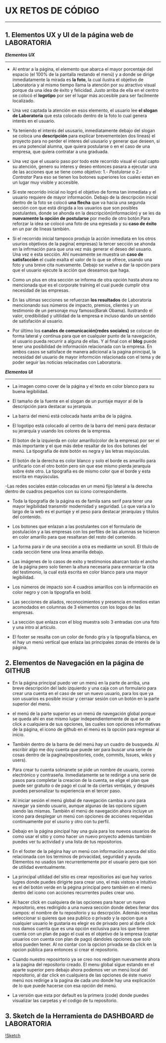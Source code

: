 # UX RETOS DE CÓDIGO

___



## 1. Elementos UX y UI de la página web de LABORATORIA


***Elementos UX***
___

- Al entrar a la página, el elemento que abarca el mayor porcentaje del espacio (el 100% de la pantalla restando el menú) y a donde se dirige inmediatamente la mirada es **la foto**, la cual  ilustra el objetivo de Laboratoria y al mismo tiempo llama la atención por su atractivo visual porque da una idea de éxito y felicidad. Justo arriba de ella en el centro se colocó el **logotipo** por ser el lugar más accesible para ser facilmente localizado.

- Una vez captada la atención en esos elemento, el usuario lee **el slogan de Laboratoria** que esta colocado dentro de la foto lo cual genera interés en el usuario.

- Ya teniendo el interés  del ususario, inmediatamente debajo del slogan se coloca una **descripción** para explicar brevemente(en dos lineas) el proyecto para no perder el interes del ususario y generar que deseen, si es una potencial alumna, que quiera postularse o  en el caso de una empresa,  que quiera contratar a una graduada.

- Una vez que el usuario paso por todo este recorrido visual el cual capto su atención, genero su interes y deseo entonces pasara a ejecutar una de las acciones que se tiene como objetivo:
		 1.- _Postularse_
		 o
		 2.- _Contratar_
Para eso se tienen los botones superiores los cuales estan en un lugar muy visible y accesible.

- Si este recorrido inicial no logró el objetivo de forma tan inmediata y el usuario requiere de mayor información. Debajo de la descripción inicial dentro de la foto se colocó **una flecha** que va hacia una segunda sección con que está dirigida a los usuarios que son posibles postulantes, donde se ahonda en la descripción(información) y se les da **nuevamente la opción de postularse** por medio de otro botón.Para reforzar la idea se colocó una foto de una egresada y su **caso de éxito** en un par de lineas también.

- Si el recorrido inicial tampoco produjo la acción inmediata en los otros usurios objetivos de la pagina( empresas) la tercer sección se ahonda en la infrmación para que una vez más generar el deseo del usuario. Una vez e esta sección. Ahí nuevamente se muestra un **caso de satisfacción** el cuale exalta el valor de lo que se ofrece, usando una foto  y una breve cita nuevamente. Debajo se vuelve a dar la opción para que el usuario ejecute la acción que deseamos que haga.

- Como un plus en otra sección se informa de otra opción hasta ahora no mencionada que es el corporate training el cual puede cumplir otra necesidad de las empresas.

- En las ultimas secciones se refuerzan **los resultados** de Laboratoria mencionando sus números de impacto, premios, clientes y un testimonio de un personaje muy famoso(Barak Obama). Ilustrando el valor, credibilidad y ultilidad de la empresa e incluso dando un sentido de satisfación al usuario.

- Por último los **canales de comunicación(redes sociales)** se colocan de forma lateral y continua para que en cualquier punto de la navegación, el usuario pueda recurrir a alguna de ellas. Y al final con el **blog** puede tener una posibilidad de información relacionada con la empresa. En ambos casos se satisface de manera adicional a la pagina principal, la necesidad del usuario de mayor informción relacionada con el tema y de poder seguir las noticias relacinadas con Laboratoria.



***Elementos UI***
___

- La imagen como cover de la página y el texto en color blanco para su buena legibilidad.

- El tamaño de la fuente en el slogan de un puntaje mayor al de la descripción para destacar su jerarquía.

- La barra del menú está colocada hasta arriba de la página.

- El logotipo está colocado al centro  de la barra del menú para destacar su jerarquía y usando los colores de la empresa.

- El boton de la izquierda en color amarillo(color de la empresa) por ser el más importante y el que más debe resaltar de los dos botones del menú. La tipografía de éste botón es negra y las letras mayúsculas.

- El botón de la derecha es color blanco y solo el borde es amarillo para unificarlo con el otro botón pero sin que ese mismo pierda jerarquía sobre éste otro. La tipografía es de mismo color que el borde y esta escrita en mayúsculas.

-Las redes sociales están colocadas en un menú fijo lateral a la derecha dentro de cuadros pequeños con su icono correspondiente.

- Toda la tipografía de la página es de famila sans serif para tener una mayor legibilidad transmitir modernidad y seguridad. Lo que varía a lo largo de la web es el puntaje y el peso para destacar jerarquías y titulos del contenido.

- Los botones que enlazan a las postulantes con el formulario de postulación y a las empresas con los perfiles de las alumnas se hicieron en color amarillo para que resaltaran del resto del contenido.

- La forma para ir de una sección a  otra es mediante un scroll. El título de cada sección tiene una linea amarilla debajo.

- Las  imágenes de lo casos de exito y testimonios abarcan todo el ancho de la página pero solo tienen la altura necesaria para enmarcar la cita del testimonio, la cual está escrita en color blanco para una mayor legibilidad.

- Los números de impacto son 4 cuadros amarillos con la información en color negro y con la tipografía en bold.

- Las secciones de aliados, reconocimientos y presencia en medios estan acomodados en columnas de 3 elementos con los logos de las empresas.

- La sección que enlaza con el blog muestra solo 3 entradas con una foto y una intro al artículo.

- El footer se resalta con un color de fondo gris y la tipografía blanca, en el hay un menú vertical que enlaza  las principales zonas de interés de la página.




## 2. Elementos de Navegación en la página de GITHUB

- En la página principal puedo ver un menú en la parte de arriba, una breve descripción del lado izquierdo y una caja con un formulario para crear una cuenta en el caso de ser un nuevo usuario, para los que ya son usuarios es posible iniciar y cerraar sesión con un botón en la parte superior del menú.

- el menú de la parte superior es un menú de navegación global porque se queda ahí en ese mismo lugar independientemente de que se de click a cualquiera de sus opciones, las cuales son opciones informativas de la página, el icono de github en el menú es la opción para regresar al inicio.

- También dentro de la barra de del menú hay un cuadro de busqueda. Al escribir algo me doy cuenta que puede ser para buscar una serie de cosas dentro de la pagina(repositories, code, commits, Issues, wikis y users).

- Para crear tu cuenta solmanete se pide un nombre de usuario, correo electrónico y contraseña. Inmediatamente se te redirige a una serie de pasos para completar la creacion de la cuenta, se elige el plan que puede ser gratuito o de pago el cual te da ciertas ventajas, y después puedes personalizar tu experiencia en el tercer paso.

- Al iniciar sesión el menú global de navegación cambia a uno para navegar ya siendo usuario, aunque algunas de las opcions siguen siendo las mismas. También el menú de navegación  ahora incluye un icono para desplegar un menú con opciones de acciones requeridas continuamente por el usurio y otro con tu perfil.

- Debajo en la página pincipal hay una guia para los nuevos usuarios de como usar el sitio y como hacer un nuevo proyecto además también puedes ver tu actividad y  una lista de tus repositorios.

- En el footer de la pégina hay un menú con información acerca del sitio relacionada con los terminos de privacidad, seguridad y ayuda. Elementos no usados tan recurrentemente por el usuario pero que son de utilidad eventualmente.

- La principal utilidad del sitio es crear repositiorios así que hay varios lugres donde puedes dirigirte para crear uno, el más vistoso e intuitivo es el del botón verde en la pégina principal pero también en el menú dentro del icono con acciones recurrentes pudes crear uno.


- Al hacer click en cualquiera de las opciones para hacer un nuevo repositorio, eres redirigido a una nueva sección donde debes llenar dos campos: el nombre de tu repositorio y su descrpción. Además neceitas seleccionar si quieres que sea publico o privado y la opcion que a cualquier usuario le gustaria es elegir es de privado pero al darle click nos damos cuenta que es una opción exclusiva para los que tienen cuenta con un plan de pago el cual es el objetivo de la empresa (captar usuarios con cuenta con plan de pago) dandoles opciones que solo ellos pueden tener. Al no contar con la opcion privada se da click en la opcion pública para entonces si  crear el repositorio.

- Cuando nuestro reposirtorio ya se creo nos redirigen nuevamente ahora a la pagina del repositorio creado. El menu global sigue estando en el aparte superior pero debajo ahora podemos ver un menú local del repositorio, al dar click en cualquiera de las opciones de éste nuevo menú nos redirige a la pagina de cada uno donde hay una explicación de lo que puede hacerse con esa opción del menú.

- La versión que esta por default es la primera (code) donde puedes visualizar las carpetas y el codigo de tu repositorio.



## 3. Sketch de la Herramienta de DASHBOARD de LABORATORIA
[!Sketch](images/dashboard.png)
